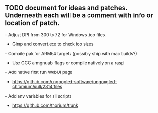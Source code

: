 ## TODO document for ideas and patches. Underneath each will be a comment with info or location of patch.

&#45; Adjust DPI from 300 to 72 for Windows .ico files.

 - Gimp and convert.exe to check ico sizes

&#45; Compile pak for ARM64 targets (possibly ship with mac builds?)

 - Use GCC armgnuabi flags or compile natively on a raspi

&#45; Add native first run WebUI page

 - https://github.com/ungoogled-software/ungoogled-chromium/pull/2314/files

&#45; Add env variables for all scripts

 - https://github.com/thorium/trunk
